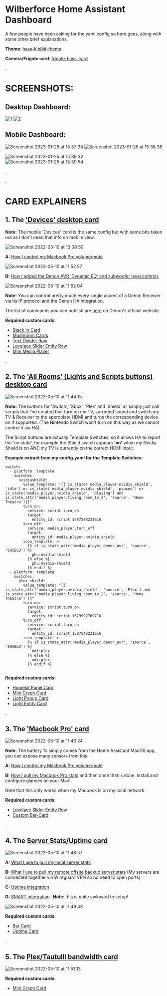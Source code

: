 # Wilberforce Home Assistant Dashboard


A few people have been asking for the yaml config so here goes, along with some other brief explanations.

**Theme**: [hass-kibibit-theme](https://github.com/Kibibit/hass-kibibit-theme)

**Camera/Frigate card**: [frigate-hass-card](https://github.com/dermotduffy/frigate-hass-card)



.
# SCREENSHOTS:

## Desktop Dashboard:

![1](https://user-images.githubusercontent.com/57415184/167597383-0dbfb352-4905-405b-8a5a-700638a78d69.jpg)
![2](https://user-images.githubusercontent.com/57415184/167597404-33cbde7f-0331-4b96-9279-4b070365ae44.jpg)

## Mobile Dashboard:
![Screenshot 2023-01-25 at 15 37 38](https://user-images.githubusercontent.com/57415184/214606639-f8f8da64-ad8c-488d-a94f-0fc11366bfd7.png)
![Screenshot 2023-01-25 at 15 38 38](https://user-images.githubusercontent.com/57415184/214606886-24091a47-784e-44c9-95d7-4fd47010fe9d.png)

![Screenshot 2023-01-25 at 15 39 32](https://user-images.githubusercontent.com/57415184/214607101-d3e2cbb6-f4e4-4127-8d7d-e3dcfebd23aa.png)
![Screenshot 2023-01-25 at 15 39 54](https://user-images.githubusercontent.com/57415184/214607198-5cf1187e-7603-46c4-a672-4da1de6ea289.png)




.

.


# CARD EXPLAINERS





## 1. The ['Devices' desktop card](https://github.com/conorlap/Wilberforce-Home-Assistant-Dashboard/blob/main/Devices%20tab)  

**Note:** The mobile 'Devices' card is the same config but with some bits taken out as I don't need that info on mobile view.

![Screenshot 2022-05-10 at 12 08 50](https://user-images.githubusercontent.com/57415184/167615391-84246a91-1961-4329-91c4-713185a6b73e.png)



 **A:** [How I control my Macbook Pro volume/mute](https://github.com/bessarabov/mac2mqtt) 
 
 ![Screenshot 2022-05-10 at 11 52 57](https://user-images.githubusercontent.com/57415184/167612725-e09e2902-6d01-4148-821e-b35e40d48672.png)


 
 **B:** [How I added the Denon AVR 'Dynamic EQ' and subwoofer level controls](https://github.com/conorlap/Wilberforce-Home-Assistant-Dashboard/blob/main/Denon%20AVR)
 
![Screenshot 2022-05-10 at 11 52 04](https://user-images.githubusercontent.com/57415184/167612587-61df8346-e615-4607-9937-bc21f004f486.png)

**Note:** You can control pretty much every single aspect of a Denon Receiver via its IP protocol and the Denon HA integration. 

The list of commands you can publish are [here](https://www.denon.com/-/media/files/documentmaster/denonna/avr-x3700hfy21avr_denon_protocol_v02_04062020.xlsx) on Denon's official website.






  **Required custom cards:**
  - [Stack In Card](https://github.com/custom-cards/stack-in-card)   
  - [Mushroom Cards](https://github.com/piitaya/lovelace-mushroom)   
  - [Text Divider Row](https://github.com/iantrich/text-divider-row)   
  - [Lovelace Slider Entity Row](https://github.com/thomasloven/lovelace-slider-entity-row)   
  - [Mini Media Player](https://github.com/kalkih/mini-media-player)   



.





## 2. The ['All Rooms' (Lights and Scripts buttons) desktop card](https://github.com/conorlap/Wilberforce-Home-Assistant-Dashboard/blob/main/Lights%20and%20Scripts%20tab)  

![Screenshot 2022-05-10 at 11 44 15](https://user-images.githubusercontent.com/57415184/167611308-3dce6069-6b20-40d8-a9dc-6572c34ed657.png)




 **Note:** The buttons for 'Switch', 'Xbox', 'Plex' and 'Shield' all simply just call scripts that I've created that turn on my TV, surround sound and switch my TV & Receiver to the appropiate HDMI and turns the corresponding device on if supported. (The Nintendo Switch won't turn on this way as we cannot control it via HA). 
 
 The Script buttons are actually Template Switches, so it allows HA to report the 'on state', for example the Shield switch appears **'on'** when my Nvidia Shield is on AND my TV is currently on the correct HDMI input. 
 
 **Example extract from my config.yaml for the Template Switches:**


```
switch:
  - platform: template
    switches:
      nvidiashield:
        value_template: "{{ is_state('media_player.nvidia_shield', 'idle') or is_state('media_player.nvidia_shield', 'paused') or is_state('media_player.nvidia_shield', 'playing') and is_state_attr('media_player.living_room_tv_2', 'source', 'Home Theatre')}}"
        turn_on:
          service: script.turn_on
          target:
            entity_id: script.1587548231616
        turn_off:
          service: media_player.turn_off
          target:
            entity_id: media_player.nvidia_shield
        icon_template: >-
          {% if is_state_attr('media_player.denon_avr', 'source', 'SHIELD') %}
            phu:nvidia-shield
          {% else %}
            phu:nvidia-shield
          {% endif %}
  - platform: template
    switches:
      plex_shield:
        value_template: "{{ is_state_attr('media_player.nvidia_shield', 'source', 'Plex') and is_state_attr('media_player.living_room_tv_2', 'source', 'Home Theatre') }}"
        turn_on:
          service: script.turn_on
          target:
            entity_id: script.1579992709710
        turn_off:
          service: script.turn_on
          target:
            entity_id: script.1587548231616
        icon_template: >-
          {% if is_state_attr('media_player.denon_avr', 'source', 'SHIELD') %}
            mdi:plex
          {% else %}
            mdi:plex
          {% endif %}


```






**Required custom cards:**
- [Homekit Panel Card](https://github.com/DBuit/Homekit-panel-card)   
- [Mini Graph Card](https://github.com/kalkih/mini-graph-card)   
- [Light Popup Card](https://github.com/DBuit/light-popup-card)   
- [Light Entity Card](https://github.com/ljmerza/light-entity-card)   


.











## 3. The ['Macbook Pro' card](https://github.com/conorlap/Wilberforce-Home-Assistant-Dashboard/blob/main/Macbook%20Pro%20card)

![Screenshot 2022-05-10 at 11 46 24](https://user-images.githubusercontent.com/57415184/167611659-83c473e7-9954-44ee-ac4b-2fe0652df354.png)







**Note:** The battery % simply comes from the Home Assistant MacOS app, you can expose many sensors from this.

**A:** [How I control my Macbook Pro volume/mute](https://github.com/bessarabov/mac2mqtt)

**B:** [How I pull my Macbook Pro stats](https://www.home-assistant.io/integrations/glances/) and then once that is done,  install and configure glances on your Mac! 

Note that this only works when my Macbook is on my local network.





**Required custom cards:**
- [Lovelace Slider Entity Row](https://github.com/thomasloven/lovelace-slider-entity-row)
- [Custom Bar-Card](https://github.com/custom-cards/bar-card)

.










## 4. The [Server Stats/Uptime card](https://github.com/conorlap/Wilberforce-Home-Assistant-Dashboard/blob/main/Server%20Stats%20%26%20Uptime%20Card)


![Screenshot 2022-05-10 at 11 48 57](https://user-images.githubusercontent.com/57415184/167612081-42c8f696-fc83-42a7-afab-f164dede083f.png)





**A:** [What I use to pull my local server stats](https://www.home-assistant.io/integrations/systemmonitor/)

**B:** [What I use to pull my remote offsite backup server stats](https://www.home-assistant.io/integrations/glances/) (My servers are connected together via Wireguard VPN so no need to open ports)

**C:** [Uptime integration](https://www.home-assistant.io/integrations/uptime/)

**D:** [SMART integration](https://community.home-assistant.io/t/monitor-your-hdd-smart-status/194132)-  **Note**: this is quite awkward to setup!

![Screenshot 2022-05-10 at 11 49 48](https://user-images.githubusercontent.com/57415184/167612206-f1d6b9c4-a6ab-4303-b3fb-92f10a3190db.png)








**Required custom cards:**
- [Bar Card](https://github.com/custom-cards/bar-card)
- [Uptime Card](https://github.com/dylandoamaral/uptime-card)

.






## 5. The [Plex/Tautulli bandwidth card](https://github.com/conorlap/Wilberforce-Home-Assistant-Dashboard/blob/main/Plex%20card)

![Screenshot 2022-05-10 at 11 51 13](https://user-images.githubusercontent.com/57415184/167612447-dee87a5a-3f79-4993-8b05-d8f170e1b7ab.png)










**Required custom cards:**
- [Mini Graph Card](https://github.com/kalkih/mini-graph-card)









